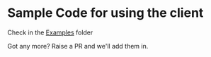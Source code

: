 # Sample Code for using the client

Check in the [Examples](examples) folder

Got any more?  Raise a PR and we'll add them in.